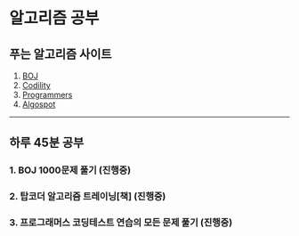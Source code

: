 # 알고리즘 공부

## 푸는 알고리즘 사이트
1. [BOJ](https://www.acmicpc.net/)
2. [Codility](https://app.codility.com/programmers/)
3. [Programmers](https://programmers.co.kr/)
4. [Algospot](https://algospot.com/)

---

## 하루 45분 공부

### 1. BOJ 1000문제 풀기 (진행중)
### 2. 탑코더 알고리즘 트레이닝[책] (진행중)
### 3. 프로그래머스 코딩테스트 연습의 모든 문제 풀기 (진행중)